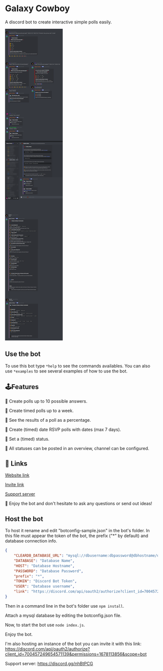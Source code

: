 # Galaxy Cowboy

A discord bot to create interactive simple polls easily.

![Image of a poll](./assets/readme-image.png)


## Use the bot

To use this bot type `*help` to see the commands availables.
You can also use `*examples` to see several examples of how to use the bot.


## 🕹️Features

🌟 Create polls up to 10 possible answers.

🌟 Create timed polls up to a week.

🌟 See the results of a poll as a percentage.

🌟 Create (timed) date RSVP polls with dates (max 7 days).

🌟 Set a (timed) status.

🌟 All statuses can be posted in an overview, channel can be configured.


## 🔗 Links

[Website link](https://kenjibailly.github.com/galaxy-cowboy-discord-bot/)

[Invite link](https://discord.com/api/oauth2/authorize?client_id=723576740697473084&permissions=1812986945&scope=bot)

[Support server](https://discord.gg/nhBtPCG)


🙏 Enjoy the bot and don't hesitate to ask any questions or send out ideas!

## Host the bot

To host it rename and edit "botconfig-sample.json" in the bot's folder. In this file must appear the token of the bot, the prefix ("*" by default) and database connection info.

```json
{
    "CLEARDB_DATABASE_URL": "mysql://dbusername:dbpassword@dbhostname/dbname?reconnect=true",
    "DATABASE": "Database Name",
    "HOST": "Database Hostname",
    "PASSWORD": "Database Password",
    "prefix": "*",
    "TOKEN": "Discord Bot Token",
    "USER": "Database username",
    "link": "https://discord.com/api/oauth2/authorize?client_id=700457249654571139&permissions=1678113856&scope=bot",
}
```

Then in a command line in the bot's folder use `npm install`.

Attach a mysql database by editing the botconfig.json file.

Now, to start the bot use `node index.js`.

Enjoy the bot.


I'm also hosting an instance of the bot you can invite it with this link: <https://discord.com/api/oauth2/authorize?client_id=700457249654571139&permissions=1678113856&scope=bot>


Support server: <https://discord.gg/nhBtPCG>